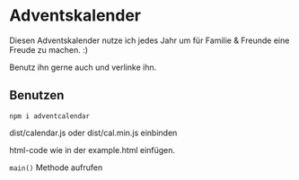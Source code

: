 # Adventskalender

Diesen Adventskalender nutze ich jedes Jahr um für Familie & Freunde eine Freude zu machen. :)

Benutz ihn gerne auch und verlinke ihn.

## Benutzen

`npm i adventcalendar` 

dist/calendar.js oder dist/cal.min.js einbinden

html-code wie in der example.html einfügen.

`main()` Methode aufrufen
